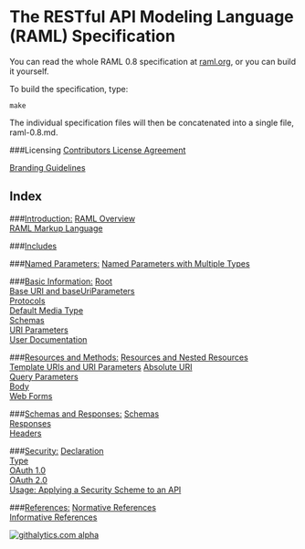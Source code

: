 # The RESTful API Modeling Language (RAML) Specification

You can read the whole RAML 0.8 specification at [raml.org](http://raml.org/spec.html), or you can build it yourself. 

To build the specification, type:

    make

The individual specification files will then be concatenated into a single file, raml-0.8.md.

###Licensing
[Contributors License Agreement](https://github.com/raml-org/raml-spec/blob/master/legal/contribution_agreement.docx)

[Branding Guidelines](https://github.com/raml-org/raml-spec/blob/master/legal/brand_guidelines.pdf)

## Index

###[Introduction:](https://github.com/raml-org/raml-spec/blob/master/01_introduction.md)
[RAML Overview](https://github.com/raml-org/raml-spec/blob/master/01_introduction.md#overview)  
[RAML Markup Language](https://github.com/raml-org/raml-spec/blob/master/01_introduction.md#markup-language)

###[Includes](https://github.com/raml-org/raml-spec/blob/master/02_includes.md)

###[Named Parameters:](https://github.com/raml-org/raml-spec/blob/master/03_named_parameters.md)
[Named Parameters with Multiple Types](https://github.com/raml-org/raml-spec/blob/master/03_named_parameters.md#named-parameters-with-multiple-types)

###[Basic Information:](https://github.com/raml-org/raml-spec/blob/master/04_basic_information.md)
[Root](https://github.com/raml-org/raml-spec/blob/master/04_basic_information.md#root-section)  
[Base URI and baseUriParameters](https://github.com/raml-org/raml-spec/blob/master/04_basic_information.md#base-uri-and-baseuriparameters)  
[Protocols](https://github.com/raml-org/raml-spec/blob/master/04_basic_information.md#protocols)  
[Default Media Type](https://github.com/raml-org/raml-spec/blob/master/04_basic_information.md#default-media-type)  
[Schemas](https://github.com/raml-org/raml-spec/blob/master/04_basic_information.md#schemas)  
[URI Parameters](https://github.com/raml-org/raml-spec/blob/master/04_basic_information.md#uri-parameters)  
[User Documentation](https://github.com/raml-org/raml-spec/blob/master/04_basic_information.md#user-documentation)

###[Resources and Methods:](https://github.com/raml-org/raml-spec/blob/master/05_resources_and_methods.md)
[Resources and Nested Resources](https://github.com/raml-org/raml-spec/blob/master/05_resources_and_methods.md#resources-and-nested-resources)  
[Template URIs and URI Parameters](https://github.com/raml-org/raml-spec/blob/master/05_resources_and_methods.md#template-uris-and-uri-parameters)
[Absolute URI](https://github.com/raml-org/raml-spec/blob/master/05_resources_and_methods.md#absolute-uri)  
[Query Parameters](https://github.com/raml-org/raml-spec/blob/master/05_resources_and_methods.md#query-strings)  
[Body](https://github.com/raml-org/raml-spec/blob/master/05_resources_and_methods.md#body)  
[Web Forms](https://github.com/raml-org/raml-spec/blob/master/05_resources_and_methods.md#web-forms)  

###[Schemas and Responses:](https://github.com/raml-org/raml-spec/blob/master/06_schemas_and_responses.md)
[Schemas](https://github.com/raml-org/raml-spec/blob/master/06_schemas_and_responses.md#schema)  
[Responses](https://github.com/raml-org/raml-spec/blob/master/06_schemas_and_responses.md#responses)  
[Headers](https://github.com/raml-org/raml-spec/blob/master/06_schemas_and_responses.md#headers)

###[Security:](https://github.com/raml-org/raml-spec/blob/master/08_security.md)
[Declaration](https://github.com/raml-org/raml-spec/blob/master/08_security.md#declaration)  
[Type](https://github.com/raml-org/raml-spec/blob/master/08_security.md#type)  
[OAuth 1.0](https://github.com/raml-org/raml-spec/blob/master/08_security.md#oauth-10)  
[OAuth 2.0](https://github.com/raml-org/raml-spec/blob/master/08_security.md#oauth-20)  
[Usage: Applying a Security Scheme to an API](https://github.com/raml-org/raml-spec/blob/master/08_security.md#usage-applying-a-security-scheme-to-an-api)

###[References:](https://github.com/raml-org/raml-spec/blob/master/09_references.md)
[Normative References](https://github.com/raml-org/raml-spec/blob/master/09_references.md#normative-references)  
[Informative References](https://github.com/raml-org/raml-spec/blob/master/09_references.md#informative-references)

[![githalytics.com alpha](https://cruel-carlota.pagodabox.com/2c379a9b36749a80379d5f3f328a8bed "githalytics.com")](http://githalytics.com/raml-org/raml-spec)
